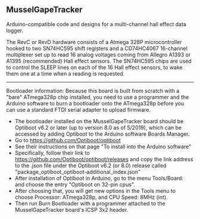 MusselGapeTracker
-------------------
Arduino-compatible code and designs for a multi-channel hall effect data logger. 

The RevC or RevD hardware consists of a Atmega 328P microcontroller hooked to two SN74HC595 shift registers
and a CD74HC4067 16-channel multiplexer set up to read 16 analog voltages coming from
Allegro A1393 or A1395 (recommended) Hall effect sensors. The SN74HC595 chips are used to control the SLEEP lines on each of the 16 Hall effect sensors, to wake them one at a time when a reading is requested. 

------
Bootloader information:
Because this board is built from scratch with a "bare" ATmega328p chip installed,
you need to use a programmer and the Arduino software to burn a bootloader
onto the ATmega328p before you can use a standard FTDI serial adapter to upload 
firmware.

* The bootloader installed on the MusselGapeTracker board should be Optiboot v6.2 or later (up to version 8.0 as of 5/2019), which can be accessed by adding Optiboot to the Arduino software Boards Manager.
* Go to https://github.com/Optiboot/optiboot 
* See their instructions on that page "To install into the Arduino software"
* Specifically, follow their link to https://github.com/Optiboot/optiboot/releases and copy the link address to the .json file under the Optiboot v6.2 (or 8.0) release called  "package_optiboot_optiboot-additional_index.json"
* After installation of Optiboot in Arduino, go to the menu Tools/Board: and choose the entry "Optiboot on 32-pin cpus". 
* After choosing that, you will get new options in the Tools menu to choose Processor: ATmega328p, and CPU Speed: 8MHz (int).
* Then run Burn Bootloader with a programmer attached to the MusselGapeTracker board's ICSP 3x2 header.
